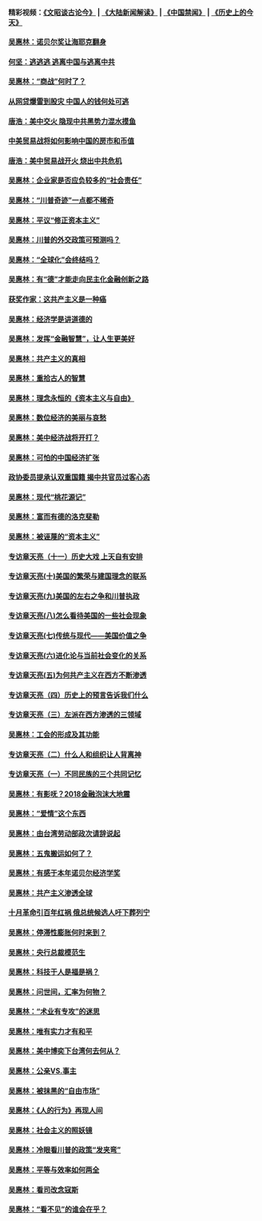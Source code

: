 #### 精彩视频：[《文昭谈古论今》](https://github.com/gfw-breaker/wenzhao/blob/master/README.md?t=12111831) | [《大陆新闻解读》](https://github.com/gfw-breaker/ntdtv-comedy/blob/master/README.md?t=12111831) | [《中国禁闻》](https://github.com/gfw-breaker/ntdtv-news/blob/master/README.md?t=12111831) | [《历史上的今天》](https://github.com/gfw-breaker/today-in-history/blob/master/README.md?t=12111831) 

#### [吴惠林：诺贝尔奖让海耶克翻身](../pages/nsc423/n10890049.md?t=12111831) 

#### [何坚：逃逃逃 逃离中国与逃离中共](../pages/nsc423/n10592891.md?t=12111831) 

#### [吴惠林：“商战”何时了？](../pages/nsc423/n10573558.md?t=12111831) 

#### [从网贷爆雷到股灾 中国人的钱何处可逃](../pages/nsc423/n10572800.md?t=12111831) 

#### [唐浩：美中交火 隐现中共黑势力混水摸鱼](../pages/nsc423/n10544040.md?t=12111831) 

#### [中美贸易战将如何影响中国的房市和币值](../pages/nsc423/n10543697.md?t=12111831) 

#### [唐浩：美中贸易战开火 烧出中共危机](../pages/nsc423/n10540126.md?t=12111831) 

#### [吴惠林：企业家是否应负较多的“社会责任”](../pages/nsc423/n10535022.md?t=12111831) 

#### [吴惠林：“川普奇迹”一点都不稀奇](../pages/nsc423/n10512808.md?t=12111831) 

#### [吴惠林：平议“修正资本主义”](../pages/nsc423/n10495724.md?t=12111831) 

#### [吴惠林：川普的外交政策可预测吗？](../pages/nsc423/n10462387.md?t=12111831) 

#### [吴惠林：“全球化”会终结吗？](../pages/nsc423/n10452838.md?t=12111831) 

#### [吴惠林：有“德”才能走向民主化金融创新之路](../pages/nsc423/n10432292.md?t=12111831) 

#### [获奖作家：这共产主义是一种癌](../pages/nsc423/n10431541.md?t=12111831) 

#### [吴惠林：经济学是讲道德的](../pages/nsc423/n10398014.md?t=12111831) 

#### [吴惠林：发挥“金融智慧”，让人生更美好](../pages/nsc423/n10375019.md?t=12111831) 

#### [吴惠林：共产主义的真相](../pages/nsc423/n10351394.md?t=12111831) 

#### [吴惠林：重拾古人的智慧](../pages/nsc423/n10337691.md?t=12111831) 

#### [吴惠林：理念永恒的《资本主义与自由》](../pages/nsc423/n10316274.md?t=12111831) 

#### [吴惠林：数位经济的美丽与哀愁](../pages/nsc423/n10292946.md?t=12111831) 

#### [吴惠林：美中经济战将开打？](../pages/nsc423/n10258825.md?t=12111831) 

#### [吴惠林：可怕的中国经济扩张](../pages/nsc423/n10219147.md?t=12111831) 

#### [政协委员提承认双重国籍 揭中共官员过客心态](../pages/nsc423/n10208809.md?t=12111831) 

#### [吴惠林：现代“桃花源记”](../pages/nsc423/n10185234.md?t=12111831) 

#### [吴惠林：富而有德的洛克斐勒](../pages/nsc423/n10142264.md?t=12111831) 

#### [吴惠林：被诬蔑的“资本主义”](../pages/nsc423/n10124816.md?t=12111831) 

#### [专访章天亮（十一）历史大戏 上天自有安排](../pages/nsc423/n10094905.md?t=12111831) 

#### [专访章天亮(十)美国的繁荣与建国理念的联系](../pages/nsc423/n10094899.md?t=12111831) 

#### [专访章天亮(九)美国的左右之争和川普执政](../pages/nsc423/n10094889.md?t=12111831) 

#### [专访章天亮(八)怎么看待美国的一些社会现象](../pages/nsc423/n10094857.md?t=12111831) 

#### [专访章天亮(七)传统与现代——美国价值之争](../pages/nsc423/n10093140.md?t=12111831) 

#### [专访章天亮(六)进化论与当前社会变化的关系](../pages/nsc423/n10092036.md?t=12111831) 

#### [专访章天亮(五)为何共产主义在西方不断渗透](../pages/nsc423/n10083620.md?t=12111831) 

#### [专访章天亮（四）历史上的预言告诉我们什么](../pages/nsc423/n10083606.md?t=12111831) 

#### [专访章天亮（三）左派在西方渗透的三领域](../pages/nsc423/n10081115.md?t=12111831) 

#### [吴惠林：工会的形成及其功能](../pages/nsc423/n10080633.md?t=12111831) 

#### [专访章天亮（二）什么人和组织让人背离神](../pages/nsc423/n10076637.md?t=12111831) 

#### [专访章天亮（一）不同民族的三个共同记忆](../pages/nsc423/n10074188.md?t=12111831) 

#### [吴惠林：有影呒？2018金融泡沫大地震](../pages/nsc423/n10040534.md?t=12111831) 

#### [吴惠林：“爱情”这个东西](../pages/nsc423/n10019423.md?t=12111831) 

#### [吴惠林：由台湾劳动部政次请辞说起](../pages/nsc423/n9979679.md?t=12111831) 

#### [吴惠林：五鬼搬运如何了？](../pages/nsc423/n9925338.md?t=12111831) 

#### [吴惠林：有感于本年诺贝尔经济学奖](../pages/nsc423/n9871883.md?t=12111831) 

#### [吴惠林：共产主义渗透全球](../pages/nsc423/n9812748.md?t=12111831) 

#### [十月革命引百年红祸 俄总统候选人吁下葬列宁](../pages/nsc423/n9810182.md?t=12111831) 

#### [吴惠林：停滞性膨胀何时来到？](../pages/nsc423/n9764136.md?t=12111831) 

#### [吴惠林：央行总裁模范生](../pages/nsc423/n9728134.md?t=12111831) 

#### [吴惠林：科技于人是福是祸？](../pages/nsc423/n9672982.md?t=12111831) 

#### [吴惠林：问世间，汇率为何物？](../pages/nsc423/n9621788.md?t=12111831) 

#### [吴惠林：“术业有专攻”的迷思](../pages/nsc423/n9580363.md?t=12111831) 

#### [吴惠林：唯有实力才有和平](../pages/nsc423/n9529599.md?t=12111831) 

#### [吴惠林：美中博奕下台湾何去何从？](../pages/nsc423/n9483598.md?t=12111831) 

#### [吴惠林：公亲VS.事主](../pages/nsc423/n9425637.md?t=12111831) 

#### [吴惠林：被抹黑的“自由市场”](../pages/nsc423/n9351545.md?t=12111831) 

#### [吴惠林：《人的行为》再现人间](../pages/nsc423/n9296339.md?t=12111831) 

#### [吴惠林：社会主义的照妖镜](../pages/nsc423/n9243460.md?t=12111831) 

#### [吴惠林：冷眼看川普的政策“发夹弯”](../pages/nsc423/n9120684.md?t=12111831) 

#### [吴惠林：平等与效率如何两全](../pages/nsc423/n9075430.md?t=12111831) 

#### [吴惠林：看司改念寇斯](../pages/nsc423/n9024915.md?t=12111831) 

#### [吴惠林：“看不见”的谁会在乎？](../pages/nsc423/n8977488.md?t=12111831) 

